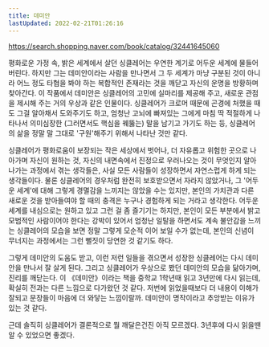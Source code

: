 ```yaml
---
title: 데미안
lastUpdated: 2022-02-21T01:26:16
---
```


https://search.shopping.naver.com/book/catalog/32441645060

평화로운 가정 속, 밝은 세계에서 살던 싱클레어는 우연한 계기로 어두운 세계에 물들어버린다. 하지만 그는 데미안이라는 사람을 만나면서 그 두 세계가 마냥 구분된 것이 아니라 어느 정도 타협을 봐야 하는 복합적인 존재라는 것을 깨닫고 자신의 운명을 방황하며 찾아간다. 이 작품에서 데미안은 싱클레어의 고민에 실마리를 제공해 주고, 새로운 관점을 제시해 주는 거의 우상과 같은 인물이다. 싱클레어가 크로머 때문에 곤경에 처했을 때도 그걸 알아채서 도와주기도 하고, 엄청난 고뇌에 빠져있는 그에게 마침 딱 적절하게 나타나서 의미심장한 (그러면서도 핵심을 꿰뚫는) 말을 남기고 가기도 하는 등, 싱클레어의 삶을 정말 말 그대로 '구원'해주기 위해서 나타난 것만 같다.

싱클레어가 평화로움이 보장되는 작은 세상에서 벗어나, 더 자유롭고 위험한 곳으로 나아가며 자신이 원하는 것, 자신의 내면속에서 진정으로 우러나오는 것이 무엇인지 알아나가는 과정에서 겪는 생각들은, 사실 모든 사람들이 성장하면서 자연스럽게 하게 되는 생각들이다. 물론 싱클레어의 경우처럼 완전히 보호받으면서 자라지 않았거나, 그 '어두운 세계'에 대해 그렇게 경멸감을 느끼지는 않았을 수는 있지만, 본인의 가치관과 다른 새로운 것을 받아들여야 할 때의 충격은 누구나 경험하게 되는 거라고 생각한다. 어두운 세계를 내심으로는 원하고 있고 그런 걸 좀 즐기기는 하지만, 본인이 모든 부분에서 밝고 모범적인 사람이어야 한다는 강박이 있어서 엄청난 일탈을 하면서도 계속 불안감을 느끼는 싱클레어의 모습을 보면 정말 그렇게 모순적 이어 보일 수가 없는데, 본인의 신념이 무너지는 과정에서는 그런 뻘짓이 당연한 것 같기도 하다.

그렇게 데미안의 도움도 받고, 이런 저런 일들을 겪으면서 성장한 싱클레어는 다시 데미안을 만나서 잘 살게 된다. 그리고 싱클레어가 우상으로 봤던 데미안의 모습을 닮아가며, 진리를 깨닫는다. 이 《데미안》이라는 책을 중학교 1학년때 읽고 3년만에 다시 읽는데, 확실히 전과는 다른 느낌으로 다가왔던 것 같다. 저번에 읽었을때보다 더 내용이 이해가 잘되고 문장들이 마음에 더 와닿는 느낌이랄까. 데미안이 명작이라고 추앙받는 이유가 있는 것 같다.

근데 솔직히 싱클레어가 결론적으로 뭘 깨달은건진 아직 모르겠다. 3년후에 다시 읽을땐 알 수 있었으면 좋겠다.